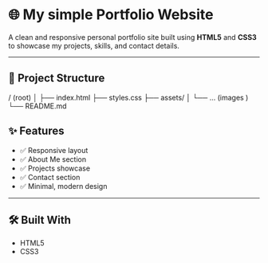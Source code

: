# 🌐 My simple Portfolio Website

A clean and responsive personal portfolio site built using **HTML5** and **CSS3** to showcase my projects, skills, and contact details.

---

## 📂 Project Structure

/ (root)
│
├── index.html
├── styles.css
├── assets/
│ └── ... (images )
└── README.md


## ✨ Features

- ✅ Responsive layout
- ✅ About Me section
- ✅ Projects showcase
- ✅ Contact section
- ✅ Minimal, modern design

---

## 🛠️ Built With

- HTML5
- CSS3


